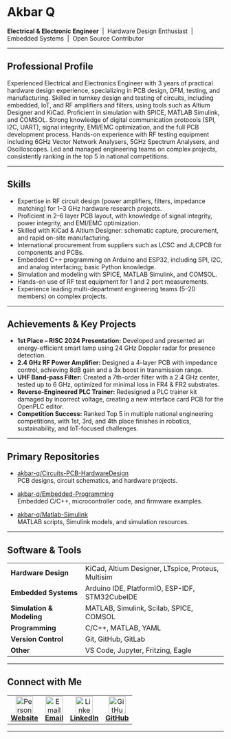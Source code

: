 # Akbar Q

**Electrical & Electronic Engineer** &nbsp;|&nbsp; Hardware Design Enthusiast &nbsp;|&nbsp; Embedded Systems &nbsp;|&nbsp; Open Source Contributor

---

## Professional Profile

Experienced Electrical and Electronics Engineer with 3 years of practical hardware design experience, specializing in PCB design, DFM, testing, and manufacturing. Skilled in turnkey design and testing of circuits, including embedded, IoT, and RF amplifiers and filters, using tools such as Altium Designer and KiCad. Proficient in simulation with SPICE, MATLAB Simulink, and COMSOL. Strong knowledge of digital communication protocols (SPI, I2C, UART), signal integrity, EMI/EMC optimization, and the full PCB development process. Hands-on experience with RF testing equipment including 6GHz Vector Network Analysers, 5GHz Spectrum Analysers, and Oscilloscopes. Led and managed engineering teams on complex projects, consistently ranking in the top 5 in national competitions.

---

## Skills

- Expertise in RF circuit design (power amplifiers, filters, impedance matching) for 1–3 GHz hardware research projects.
- Proficient in 2–6 layer PCB layout, with knowledge of signal integrity, power integrity, and EMI/EMC optimization.
- Skilled with KiCad & Altium Designer: schematic capture, procurement, and rapid on-site manufacturing.
- International procurement from suppliers such as LCSC and JLCPCB for components and PCBs.
- Embedded C++ programming on Arduino and ESP32, including SPI, I2C, and analog interfacing; basic Python knowledge.
- Simulation and modeling with SPICE, MATLAB Simulink, and COMSOL.
- Hands-on use of RF test equipment for 1 and 2 port measurements.
- Experience leading multi-department engineering teams (5–20 members) on complex projects.

---

## Achievements & Key Projects

- **1st Place – RISC 2024 Presentation:** Developed and presented an energy-efficient smart lamp using 24 GHz Doppler radar for presence detection.
- **2.4 GHz RF Power Amplifier:** Designed a 4-layer PCB with impedance control, achieving 8dB gain and a 3x boost in transmission range.
- **UHF Band-pass Filter:** Created a 7th-order filter with a 2.4 GHz center, tested up to 6 GHz, optimized for minimal loss in FR4 & FR2 substrates.
- **Reverse-Engineered PLC Trainer:** Redesigned a PLC trainer kit damaged by incorrect voltage, creating a new interface card PCB for the OpenPLC editor.
- **Competition Success:** Ranked Top 5 in multiple national engineering competitions, with 1st, 3rd, and 4th place finishes in robotics, sustainability, and IoT-focused challenges.

---

## Primary Repositories

- [akbar-q/Circuits-PCB-HardwareDesign](https://github.com/akbar-q/Circuits-PCB-HardwareDesign)  
  PCB designs, circuit schematics, and hardware projects.

- [akbar-q/Embedded-Programming](https://github.com/akbar-q/Embedded-Programming)  
  Embedded C/C++, microcontroller code, and firmware examples.

- [akbar-q/Matlab-Simulink](https://github.com/akbar-q/Matlab-Simulink)  
  MATLAB scripts, Simulink models, and simulation resources.

---

## Software & Tools

<table>
  <tr>
    <td><b>Hardware Design</b></td>
    <td>KiCad, Altium Designer, LTspice, Proteus, Multisim</td>
  </tr>
  <tr>
    <td><b>Embedded Systems</b></td>
    <td>Arduino IDE, PlatformIO, ESP-IDF, STM32CubeIDE</td>
  </tr>
  <tr>
    <td><b>Simulation & Modeling</b></td>
    <td>MATLAB, Simulink, Scilab, SPICE, COMSOL</td>
  </tr>
  <tr>
    <td><b>Programming</b></td>
    <td>C/C++, MATLAB, YAML</td>
  </tr>
  <tr>
    <td><b>Version Control</b></td>
    <td>Git, GitHub, GitLab</td>
  </tr>
  <tr>
    <td><b>Other</b></td>
    <td>VS Code, Jupyter, Fritzing, Eagle</td>
  </tr>
</table>

---

## Connect with Me

<table>
  <tr>
    <td align="center">
      <a href="https://your-website.com" target="_blank">
        <img src="https://github.com/akbar-q/akbarqweb/raw/gh-pages/assets/1200x600wa.png" alt="Personal Website" width="40" height="40"/><br>
        <b>Website</b>
      </a>
    </td>
    <td align="center">
      <a href="mailto:contact@akbarq.com" target="_blank">
        <img src="https://cdn.jsdelivr.net/gh/simple-icons/simple-icons/icons/maildotru.svg" alt="Email" width="40" height="40"/><br>
        <b>Email</b>
      </a>
    </td>
    <td align="center">
      <a href="https://www.linkedin.com/in/your-linkedin" target="_blank">
        <img src="https://cdn.jsdelivr.net/gh/devicons/devicon/icons/linkedin/linkedin-original.svg" alt="LinkedIn" width="40" height="40"/><br>
        <b>LinkedIn</b>
      </a>
    </td>
    <td align="center">
      <a href="https://github.com/akbar-q" target="_blank">
        <img src="https://cdn.jsdelivr.net/gh/devicons/devicon/icons/github/github-original.svg" alt="GitHub" width="40" height="40"/><br>
        <b>GitHub</b>
      </a>
    </td>
  </tr>
</table>

---
